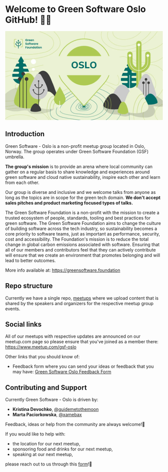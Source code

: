 # Welcome to Green Software Oslo GitHub! 👋🌱
![Green Software Oslo banner](https://github.com/gsf-oslo/.github/blob/main/profile/gsf-oslo-banner.png)

## Introduction

Green Software - Oslo is a non-profit meetup group located in Oslo, Norway. The group operates under Green Software Foundation (GSF) umbrella.

**The group's mission** is to provide an arena where local community can gather on a regular basis to share knowledge and experiences around green software and cloud native sustainability, inspire each other and learn from each other.

Our group is diverse and inclusive and we welcome talks from anyone as long as the topics are in scope for the green tech domain. **We don't accept sales pitches and product marketing focused types of talks.**

The Green Software Foundation is a non-profit with the mission to create a trusted ecosystem of people, standards, tooling and best practices for green software. 
The Green Software Foundation aims to change the culture of building software across the tech industry, so sustainability becomes a core priority to software teams, just as important as performance, security, cost and accessibility.
The Foundation's mission is to reduce the total change in global carbon emissions associated with software. Ensuring that all of our members and contributors feel that they can actively contribute will ensure that we create an environment that promotes belonging and will lead to better outcomes.

More info available at:
https://greensoftware.foundation

## Repo structure

Currently we have a single repo, [meetups](https://github.com/gsf-oslo/meetups) where we upload content that is shared by the speakers and organizers for the respective meetup group events. 

## Social links
All of our meetups with respective updates are announced on our meetup.com page so please ensure that you've joined as a member there: https://www.meetup.com/gsf-oslo

Other links that you should know of:

- Feedback form where you can send your ideas or feedback that you may have: [Green Software Oslo Feedback Form](https://forms.gle/t515a7P4GNQb2t9i9)

## Contributing and Support

Currently Green Software - Oslo is driven by:
- **Kristina Devochko**, [@guidemetothemoon](https://github.com/guidemetothemoon)
- **Marta Paciorkowska**, [@xamebax](https://github.com/xamebax)

Feedback, ideas or help from the community are always welcome!💚

If you would like to help with:

- the location for our next meetup,
- sponsoring food and drinks for our next meetup,
- speaking at our next meetup,

please reach out to us through this [form](https://forms.gle/t515a7P4GNQb2t9i9)!🤗
